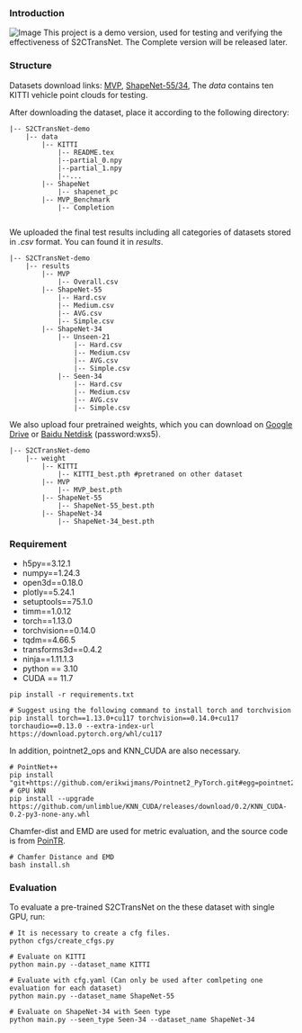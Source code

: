 <br>

### Introduction
![Image](https://github.com/S2CTransNet/demo/blob/main/fig/pipeline.png)
This project is a demo version, used for testing and verifying the effectiveness of S2CTransNet. The Complete version will be released later.

### Structure

Datasets download links:
[MVP](https://mvp-dataset.github.io/MVP/Registration.html),
[ShapeNet-55/34](https://github.com/yuxumin/PoinTr/blob/master/DATASET.md ), The _data_ contains ten KITTI vehicle point clouds for testing.

After downloading the dataset, place it according to the following directory:
```
|-- S2CTransNet-demo
    |-- data
        |-- KITTI
            |-- README.tex
            |--partial_0.npy
            |--partial_1.npy
            |--...
        |-- ShapeNet
            |-- shapenet_pc
        |-- MVP_Benchmark
            |-- Completion
   
```
We uploaded the final test results including all categories of datasets stored in _.csv_ format. You can found it in _results_.
```
|-- S2CTransNet-demo
    |-- results
        |-- MVP
            |-- Overall.csv
        |-- ShapeNet-55
            |-- Hard.csv
            |-- Medium.csv
            |-- AVG.csv
            |-- Simple.csv
        |-- ShapeNet-34
            |-- Unseen-21
                |-- Hard.csv
                |-- Medium.csv
                |-- AVG.csv
                |-- Simple.csv
            |-- Seen-34
                |-- Hard.csv
                |-- Medium.csv
                |-- AVG.csv
                |-- Simple.csv
```
We also upload four pretrained weights, which you can download on [Google Drive](https://drive.google.com/file/d/1fUr3C1xoc4PtUV5UAvO0zUct7r-o6anT/view?usp=drive_link) or [Baidu Netdisk](https://pan.baidu.com/s/1V56LM15zNZ4fppC73QoHNQ?pwd=wxs5) (password:wxs5).  
```
|-- S2CTransNet-demo
    |-- weight
        |-- KITTI
            |-- KITTI_best.pth #pretraned on other dataset
        |-- MVP
            |-- MVP_best.pth
        |-- ShapeNet-55
            |-- ShapeNet-55_best.pth
        |-- ShapeNet-34
            |-- ShapeNet-34_best.pth
```

### Requirement

- h5py==3.12.1
- numpy==1.24.3
- open3d==0.18.0
- plotly==5.24.1
- setuptools==75.1.0
- timm==1.0.12
- torch==1.13.0
- torchvision==0.14.0
- tqdm==4.66.5
- transforms3d==0.4.2
- ninja==1.11.1.3
- python == 3.10
- CUDA == 11.7
```
pip install -r requirements.txt

# Suggest using the following command to install torch and torchvision
pip install torch==1.13.0+cu117 torchvision==0.14.0+cu117 torchaudio==0.13.0 --extra-index-url https://download.pytorch.org/whl/cu117
```
In addition, pointnet2_ops and KNN_CUDA are also necessary.
```
# PointNet++
pip install "git+https://github.com/erikwijmans/Pointnet2_PyTorch.git#egg=pointnet2_ops&subdirectory=pointnet2_ops_lib"
# GPU kNN
pip install --upgrade https://github.com/unlimblue/KNN_CUDA/releases/download/0.2/KNN_CUDA-0.2-py3-none-any.whl
```
Chamfer-dist and EMD are used for metric evaluation, and the source code is from [PoinTR](https://github.com/yuxumin/PoinTr/tree/master).
```
# Chamfer Distance and EMD
bash install.sh
```
### Evaluation

To evaluate a pre-trained S2CTransNet on the these dataset with single GPU, run:

```
# It is necessary to create a cfg files.
python cfgs/create_cfgs.py

# Evaluate on KITTI
python main.py --dataset_name KITTI

# Evaluate with cfg.yaml (Can only be used after comlpeting one evaluation for each dataset)
python main.py --dataset_name ShapeNet-55

# Evaluate on ShapeNet-34 with Seen type
python main.py --seen_type Seen-34 --dataset_name ShapeNet-34

```
